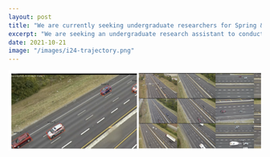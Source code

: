 ```yaml
---
layout: post
title: "We are currently seeking undergraduate researchers for Spring & Summer 2022"
excerpt: "We are seeking an undergraduate research assistant to conduct data visualization and analytics of the vehicle trajectory for the I24 MOTION project (https://i24motion.org)"
date: 2021-10-21
image: "/images/i24-trajectory.png"
---
```


<a href="https://github.com/Lab-Work/Lab-Work.github.io/blob/master/download/VU-ISIS-REU-2021-22.pdf" class="image fit"><img src="/images/i24-trajectory.png" alt=""></a>

